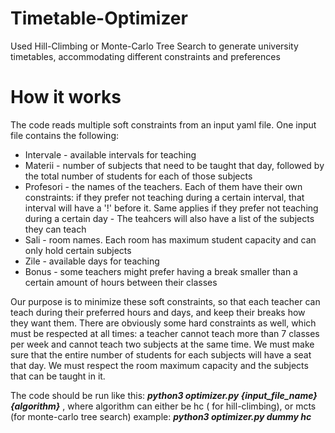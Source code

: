 # Timetable-Optimizer
Used Hill-Climbing or Monte-Carlo Tree Search to generate university timetables, accommodating different constraints and preferences

# How it works
The code reads multiple soft constraints from an input yaml file.
One input file contains the following:
* Intervale - available intervals for teaching
* Materii - number of subjects that need to be taught that day, followed by the total number of students for each of those subjects
* Profesori - the names of the teachers. Each of them have their own constraints: if they prefer not teaching during a certain interval, that interval
will have a '!' before it. Same applies if they prefer not teaching during a certain day
            -  The teahcers will also have a list of the subjects they can teach
* Sali - room names. Each room has maximum student capacity and can only hold certain subjects
* Zile - available days for teaching
* Bonus - some teachers might prefer having a break smaller than a certain amount of hours between their classes

Our purpose is to minimize these soft constraints, so that each teacher can teach during their preferred hours and days, and keep their breaks how they want them.
There are obviously some hard constraints as well, which must be respected at all times: a teacher cannot teach more than 7 classes per week and cannot teach two subjects at the same time.
We must make sure that the entire number of students for each subjects will have a seat that day. We must respect the room maximum capacity and the subjects that can be taught in it.

The code should be run like this:
***python3 optimizer.py {input_file_name} {algorithm}*** , where algorithm can either be hc ( for hill-climbing), or mcts (for monte-carlo tree search)
example: ***python3 optimizer.py dummy hc***
